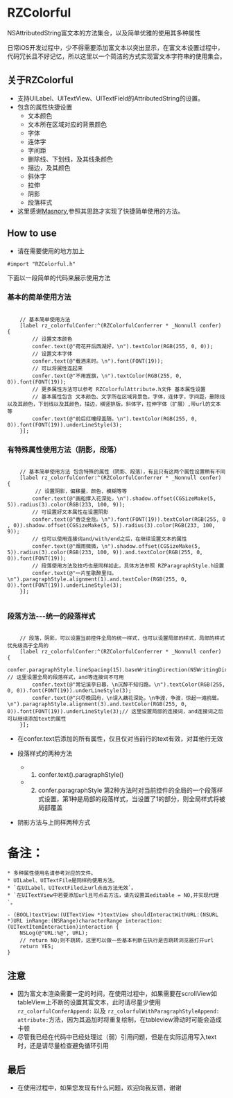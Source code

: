 # RZColorful
NSAttributedString富文本的方法集合，以及简单优雅的使用其多种属性

日常iOS开发过程中，少不得需要添加富文本以突出显示，在富文本设置过程中，代码冗长且不好记忆，所以这里以一个简洁的方式实现富文本字符串的使用集合。

## 关于RZColorful
* 支持UILabel、UITextView、UITextField的AttributedString的设置。
* 包含的属性快捷设置
    * 文本颜色
    * 文本所在区域对应的背景颜色
    * 字体
    * 连体字
    * 字间距
    * 删除线、下划线，及其线条颜色
    * 描边，及其颜色
    * 斜体字
    * 拉伸
    * 阴影
    * 段落样式
* 这里感谢[Masnory](https://github.com/SnapKit/Masonry),参照其思路才实现了快捷简单使用的方法。

## How to use
* 请在需要使用的地方加上

```objc
#import "RZColorful.h"
```
下面以一段简单的代码来展示使用方法

### 基本的简单使用方法
```objc

    // 基本简单使用方法
    [label rz_colorfulConfer:^(RZColorfulConferrer * _Nonnull confer) {
        // 设置文本颜色
        confer.text(@"荷花开后西湖好，\n").textColor(RGB(255, 0, 0));
        // 设置文本字体
        confer.text(@"载酒来时。\n").font(FONT(19));
        // 可以将属性连起来
        confer.text(@"不用旌旗，\n").textColor(RGB(255, 0, 0)).font(FONT(19));
        // 更多属性方法可以参考 RZColorfulAttribute.h文件 基本属性设置
        // 基本属性包含 文本颜色、文字所在区域背景色，字体，连体字，字间距，删除线以及其颜色，下划线以及其颜色，描边，横竖排版，斜体字，拉伸字体（扩展）,带url的文本等
        confer.text(@"前后红幢绿盖随。\n").textColor(RGB(255, 0, 0)).font(FONT(19)).underLineStyle(3);
    }];

```
### 有特殊属性使用方法（阴影，段落）

```objc

    // 基本简单使用方法 包含特殊的属性（阴影、段落），有且只有这两个属性设置稍有不同
    [label rz_colorfulConfer:^(RZColorfulConferrer * _Nonnull confer) {
         // 设置阴影，偏移量，颜色，模糊等等
        confer.text(@"画船撑入花深处，\n").shadow.offset(CGSizeMake(5, 5)).radius(3).color(RGB(233, 100, 9));
        // 可设置好文本属性在设置阴影
        confer.text(@"香泛金卮。\n").font(FONT(19)).textColor(RGB(255, 0 , 0)).shadow.offset(CGSizeMake(5, 5)).radius(3).color(RGB(233, 100, 9));
        // 也可以使用连接词and/with/end之后，在继续设置文本的属性
        confer.text(@"烟雨微微，\n").shadow.offset(CGSizeMake(5, 5)).radius(3).color(RGB(233, 100, 9)).and.textColor(RGB(255, 0, 0)).font(FONT(19));
        // 段落使用方法及技巧也是同样如此，具体方法参照 RZParagraphStyle.h设置
        confer.text(@"一片笙歌醉里归。\n").paragraphStyle.alignment(1).and.textColor(RGB(255, 0, 0)).font(FONT(19)).underLineStyle(3);
    }];


```

### 段落方法---统一的段落样式

```objc

    // 段落，阴影，可以设置当前控件全局的统一样式，也可以设置局部的样式，局部的样式优先级高于全局的
    [label rz_colorfulConfer:^(RZColorfulConferrer * _Nonnull confer) {
        confer.paragraphStyle.lineSpacing(15).baseWritingDirection(NSWritingDirectionRightToLeft); // 这里设置全局的段落样式，and等连接词不可用
        confer.text(@"常记溪亭日暮，\n沉醉不知归路。\n").textColor(RGB(255, 0, 0)).font(FONT(19)).underLineStyle(3);
        confer.text(@"兴尽晚回舟，\n误入藕花深处。\n争渡，争渡，惊起一滩鸥鹭。\n").paragraphStyle.alignment(3).and.textColor(RGB(255, 0, 0)).font(FONT(19)).underLineStyle(3);// 这里设置局部的连接词，and连接词之后可以继续添加text的属性
    }];

```

* 在confer.text后添加的所有属性，仅且仅对当前行的text有效，对其他行无效
* 段落样式的两种方法
    * 1. confer.text().paragraphStyle() 
    * 2. confer.paragraphStyle 
    第2种方法时对当前控件的全局的一个段落样式设置，第1种是局部的段落样式，当设置了1的部分，则全局样式将被局部覆盖

* 阴影方法与上同样两种方式

# 备注：
    * 多种属性使用名请参考对应的文件。
    * UILabel、UITextFile是同样的使用方法。
    * `在UILabel、UITextFiled上url点击方法无效`。
    * `在UITextView中若要添加url且可点击方法，请先设置其editable = NO,并实现代理`。


```objc
- (BOOL)textView:(UITextView *)textView shouldInteractWithURL:(NSURL *)URL inRange:(NSRange)characterRange interaction:(UITextItemInteraction)interaction {
    NSLog(@"URL:%@", URL);
    // return NO;则不跳转，这里可以做一些基本判断在执行是否跳转浏览器打开url
    return YES; 
}
```

## 注意

* 因为富文本渲染需要一定的时间，在使用过程中，如果需要在scrollView如tableView上不断的设置其富文本，此时请尽量少使用`rz_colorfulConferAppend:` 以及 `rz_colorfulWithParagraphStyleAppend: attribute:`方法，因为其追加时将重复绘制，在tableview滑动时可能会造成卡顿
* 尽管我已经在代码中已经处理过（弱）引用问题，但是在实际运用写入text时，还是请尽量检查避免循环引用


## 最后
* 在使用过程中，如果您发现有什么问题，欢迎向我反馈，谢谢

